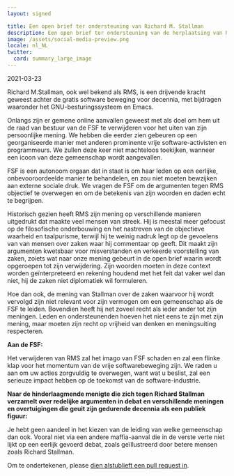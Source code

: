 ```yaml
---
layout: signed

title: Een open brief ter ondersteuning van Richard M. Stallman
description: Een open brief ter ondersteuning van de herplaatsing van Richard Matthew Stallman door de Free Software Foundation
image: /assets/social-media-preview.png
locale: nl_NL
twitter:
  card: summary_large_image
---
```


2021-03-23

Richard M.Stallman, ook wel bekend als RMS,
is een drijvende kracht geweest achter de gratis software
beweging voor decennia, met bijdragen waaronder
het GNU-besturingssysteem en Emacs.

Onlangs zijn er gemene online aanvallen geweest
met als doel om hem uit de raad van bestuur van de FSF te verwijderen
voor het uiten van zijn persoonlijke mening. We hebben die eerder
zien gebeuren op een georganiseerde manier met anderen
prominente vrije software-activisten en programmeurs.
We zullen deze keer niet machteloos toekijken, wanneer een icoon
van deze gemeenschap wordt aangevallen.

FSF is een autonoom orgaan dat in staat is om haar leden
op een eerlijke, onbevooroordeelde manier te behandelen,
en zou niet moeten bewzijken aan externe sociale druk. 
We vragen de FSF om de argumenten tegen RMS objectief 
te overwegen en om de betekenis van zijn woorden en daden echt 
te begrijpen.

Historisch gezien heeft RMS zijn mening op verschillende manieren uitgedrukt
dat maakte veel mensen van streek. Hij is meestal meer gefocust op de
filosofische onderbouwing en het nastreven van de objectieve
waarheid en taalpurisme, terwijl hij te weinig nadruk legt op de gevoelens van
van mensen over zaken waar hij commentaar op geeft. Dit maakt zijn argumenten
kwetsbaar voor misverstanden en verkeerde voorstelling van zaken, zoiets
wat naar onze mening gebeurt in de open brief waarin wordt opgeroepen tot zijn verwijdering.
Zijn woorden moeten in deze context worden geïnterpreteerd en
rekening houdend met het feit dat vaker wel dan niet,
hij de zaken niet diplomatiek wil formuleren.

Hoe dan ook, de mening van Stallman over de zaken
waarvoor hij wordt vervolgd zijn niet relevant voor
zijn vermogen om een gemeenschap als de FSF te leiden.
Bovendien heeft hij net zoveel recht als ieder ander tot
zijn meningen. Leden en ondersteunenden hoeven het
niet eens te zijn met zijn mening, maar moeten zijn
recht op vrijheid van denken en meningsuiting respecteren.

**Aan de FSF:**

Het verwijderen van RMS zal het imago van FSF schaden en zal een 
flinke klap voor het momentum van de vrije softwarebeweging zijn.
We raden u aan om uw acties zorgvuldig te overwegen,
want wat u beslist, zal een serieuze impact hebben
op de toekomst van de software-industrie.


**Naar de hinderlaagmende menigte die zich tegen Richard Stallman verzamelt
over redelijke argumenten in debat en verschillende meningen en overtuigingen
die geuit zijn gedurende decennia als een publiek figuur:**
    
Je hebt geen aandeel in het kiezen van de leiding van welke gemeenschap dan ook.
Vooral niet via een andere maffia-aanval die in de verste verte
niet lijkt op een eerlijk gevoerd debat, zoals geïllustreerd door
betere mensen zoals Richard Stallman.

Om te ondertekenen, please [dien alstublieft een pull request in](https://github.com/rms-support-letter/rms-support-letter.github.io/pulls).
